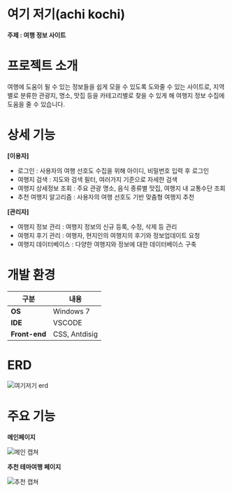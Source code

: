 # 여기 저기(achi kochi)





**주제 : 여행 정보 사이트**





# 프로젝트 소개


여행에 도움이 될 수 있는 정보들을 쉽게 모을 수 있도록 도와줄 수 있는 사이트로,
지역별로 분류한 관광지, 명소, 맛집 등을 카테고리별로 찾을 수 있게 해 여행지 정보 수집에 도움을 줄 수 있습니다.


# 상세 기능

**[이용자]**

- 로그인 : 사용자의 여행 선호도 수집을 위해 아이디, 비밀번호 입력 후 로그인
- 여행지 검색 : 지도와 검색 필터, 여러가지 기준으로 자세한 검색
- 여행지 상세정보 조회 : 주요 관광 명소, 음식 종류별 맛집, 여행지 내 교통수단 조회
- 추천 여행지 알고리즘 : 사용자의 여행 선호도 기반 맞춤형 여행지 추천


**[관리자]**

- 여행지 정보 관리 : 여행지 정보의 신규 등록, 수정, 삭제 등 관리
- 여행지 후기 관리 : 여행자, 현지인의 여행지의 후기와 정보업데이트 요청
- 여행지 데이터베이스 : 다양한 여행지와 정보에 대한 데이터베이스 구축


# 개발 환경


|구분|내용|
|------|---|
|**OS**|Windows 7|
|**IDE**|VSCODE|
|**Front-end**|CSS, Antdisig|

# ERD

![여기저기 erd](https://github.com/hunbini12/achi_kochi/assets/137461781/124fd0e0-df4a-4c14-9f3c-92689ac51a3d)

# 주요 기능

**메인페이지**

![메인 캡쳐](https://github.com/hunbini12/achi_kochi/assets/137461781/4367da31-6cfc-47de-8295-cc3848da1b35)


**추천 테마여행 페이지**

![추천 캡쳐](https://github.com/hunbini12/achi_kochi/assets/137461781/e93346db-e071-4ca7-b579-9327bf0ce29a)
